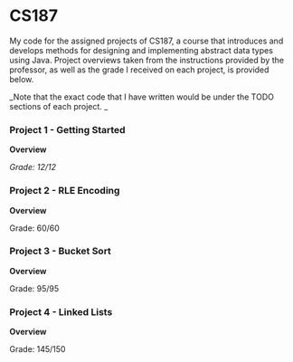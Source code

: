 # CS187

My code for the assigned projects of CS187, a course that introduces and develops methods for designing and implementing abstract data types using Java. Project overviews taken from the instructions provided by the professor, as well as the grade I received on each project, is provided below.

_Note that the exact code that I have written would be under the TODO sections of each project. _

### Project 1 - Getting Started

**Overview**

_Grade: 12/12_

### Project 2 - RLE Encoding

**Overview**

Grade: 60/60

### Project 3 - Bucket Sort

**Overview**

Grade: 95/95

### Project 4 - Linked Lists

**Overview**



Grade: 145/150
